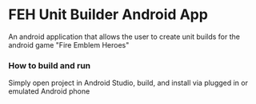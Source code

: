 # FEH Unit Builder Android App
An android application that allows the user to create unit builds for the android game "Fire Emblem Heroes"

### How to build and run
Simply open project in Android Studio, build, and install via plugged in or emulated Android phone
